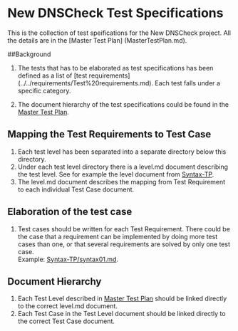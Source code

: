 # New DNSCheck Test Specifications

This is the collection of test speifications for the New DNSCheck
project. All the details are in the [Master Test Plan]
(MasterTestPlan.md).


##Background

1. The tests that has to be elaborated as test specifications has been
   defined as a list of [test requirements]
   (../../requirements/Test%20requirements.md). Each test falls under a
   specific category.

2. The document hierarchy of the test specifications could be found in
   the [Master Test Plan](MasterTestPlan.md).

## Mapping the Test Requirements to Test Case

1. Each test level has been separated into a separate directory below
   this directory.
2. Under each test level directory there is a level.md document
   describing the test level. See for example the level document from
   [Syntax-TP](Syntax-TP/level.md).
3. The level.md document describes the mapping from Test Requirement
   to each individual Test Case document.

## Elaboration of the test case

1. Test cases should be written for each Test Requirement. There could
   be the case that a requirement can be implemented by doing more test
   cases than one, or that several requirements are solved by only one
   test case.  
   Example: [Syntax-TP/syntax01.md](Syntax-TP/syntax01.md).

## Document Hierarchy

1. Each Test Level described in [Master Test Plan](MasterTestPlan.md)
   should be linked directly to the correct level.md document.
2. Each Test Case in the Test Level document should be linked directly
   to the correct Test Case document.
